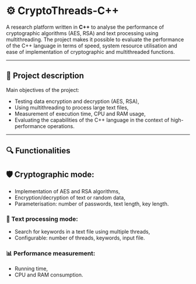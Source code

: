 # ⚙️ CryptoThreads-C++

A research platform written in **C++** to analyse the performance of cryptographic algorithms (AES, RSA) and text processing using multithreading. The project makes it possible to evaluate the performance of the C++ language in terms of speed, system resource utilisation and ease of implementation of cryptographic and multithreaded functions.

---

## 📘 Project description

Main objectives of the project:

- Testing data encryption and decryption (AES, RSA),
- Using multithreading to process large text files,
- Measurement of execution time, CPU and RAM usage,
- Evaluating the capabilities of the C++ language in the context of high-performance operations.

---

## 🔍 Functionalities

## 🛡 Cryptographic mode:
- Implementation of AES and RSA algorithms,
- Encryption/decryption of text or random data,
- Parameterisation: number of passwords, text length, key length.

### 🔄 Text processing mode:
- Search for keywords in a text file using multiple threads,
- Configurable: number of threads, keywords, input file.

### 📊 Performance measurement:
- Running time,
- CPU and RAM consumption.
